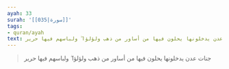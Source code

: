 ```yaml
---
ayah: 33
surah: '[[035|سورة]]'
tags:
- quran/ayah
text: جنات عدن يدخلونها يحلون فيها من أساور من ذهب ولؤلؤا ۖ ولباسهم فيها حرير
---
```

> جنات عدن يدخلونها يحلون فيها من أساور من ذهب ولؤلؤا ۖ ولباسهم فيها حرير
